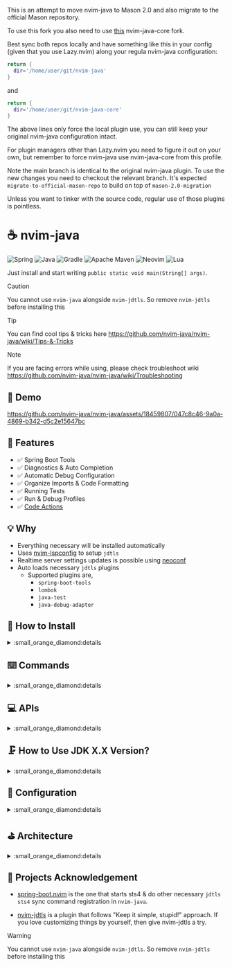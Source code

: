 This is an attempt to move nvim-java to Mason 2.0 and also migrate to the official Mason repository.

To use this fork you also need to use [this](https://github.com/logrusx/nvim-java-core) nvim-java-core fork.

Best sync both repos locally and have something like this in your config (given that you use Lazy.nvim) along your regula nvim-java configuration:

```lua
return {
  dir='/home/user/git/nvim-java'
}
```

and

```lua
return {
  dir='/home/user/git/nvim-java-core'
}
```

The above lines only force the local plugin use, you can still keep your original nvim-java configuration intact.

For plugin managers other than Lazy.nvim you need to figure it out on your own, but remember to force nvim-java use nvim-java-core from this profile.

Note the main branch is identical to the original nvim-java plugin. To use the new changes you need to checkout the relevant branch. It's expected `migrate-to-official-mason-repo` to build on top of `mason-2.0-migration`

Unless you want to tinker with the source code, regular use of those plugins is pointless.

# :coffee: nvim-java

![Spring](https://img.shields.io/badge/Spring-6DB33F?style=for-the-badge&logo=spring&logoColor=white)
![Java](https://img.shields.io/badge/java-%23ED8B00.svg?style=for-the-badge&logo=openjdk&logoColor=white)
![Gradle](https://img.shields.io/badge/Gradle-02303A.svg?style=for-the-badge&logo=Gradle&logoColor=white)
![Apache Maven](https://img.shields.io/badge/Apache%20Maven-C71A36?style=for-the-badge&logo=Apache%20Maven&logoColor=white)
![Neovim](https://img.shields.io/badge/NeoVim-%2357A143.svg?&style=for-the-badge&logo=neovim&logoColor=white)
![Lua](https://img.shields.io/badge/lua-%232C2D72.svg?style=for-the-badge&logo=lua&logoColor=white)

Just install and start writing `public static void main(String[] args)`.

> [!CAUTION]
> You cannot use `nvim-java` alongside `nvim-jdtls`. So remove `nvim-jdtls` before installing this

> [!TIP]
> You can find cool tips & tricks here https://github.com/nvim-java/nvim-java/wiki/Tips-&-Tricks

> [!NOTE]
> If you are facing errors while using, please check troubleshoot wiki https://github.com/nvim-java/nvim-java/wiki/Troubleshooting

## :loudspeaker: Demo

<https://github.com/nvim-java/nvim-java/assets/18459807/047c8c46-9a0a-4869-b342-d5c2e15647bc>

## :dizzy: Features

- :white_check_mark: Spring Boot Tools
- :white_check_mark: Diagnostics & Auto Completion
- :white_check_mark: Automatic Debug Configuration
- :white_check_mark: Organize Imports & Code Formatting
- :white_check_mark: Running Tests
- :white_check_mark: Run & Debug Profiles
- :white_check_mark: [Code Actions](https://github.com/nvim-java/nvim-java/wiki/Tips-&-Tricks#running-code-actions)

## :bulb: Why

- Everything necessary will be installed automatically
- Uses [nvim-lspconfig](https://github.com/neovim/nvim-lspconfig) to setup `jdtls`
- Realtime server settings updates is possible using [neoconf](https://github.com/folke/neoconf.nvim)
- Auto loads necessary `jdtls` plugins
  - Supported plugins are,
    - `spring-boot-tools`
    - `lombok`
    - `java-test`
    - `java-debug-adapter`

## :hammer: How to Install

<details>

<summary>:small_orange_diamond:details</summary>

### Starter Configs (Recommend for newbies)

Following are forks of original repositories pre-configured for java. If you
don't know how to get started, use one of the following to get started.
You can click on **n commits ahead of** link to see the changes made on top of the original project

- [LazyVim](https://github.com/nvim-java/starter-lazyvim)
- [Kickstart](https://github.com/nvim-java/starter-kickstart)
- [AstroNvim](https://github.com/nvim-java/starter-astronvim)

### Custom Configuration Instructions

- Install the plugin

Using [lazy.nvim](https://github.com/folke/lazy.nvim)

```lua
return {'nvim-java/nvim-java'}
```

- Setup nvim-java before `lspconfig`

```lua
require('java').setup()
```

- Setup jdtls like you would usually do

```lua
require('lspconfig').jdtls.setup({})
```

Yep! That's all :)

</details>

## :keyboard: Commands

<details>

<summary>:small_orange_diamond:details</summary>

### Build

- `JavaBuildBuildWorkspace` - Runs a full workspace build

- `JavaBuildCleanWorkspace` - Clear the workspace cache
  (for now you have to close and reopen to restart the language server after
  the deletion)

### Runner

- `JavaRunnerRunMain` - Runs the application or selected main class (if there
  are multiple main classes)

```vim
:JavaRunnerRunMain
:JavaRunnerRunMain <arguments> <to> <pass>
```

- `JavaRunnerStopMain` - Stops the running application
- `JavaRunnerToggleLogs` - Toggle between show & hide runner log window

### DAP

- `JavaDapConfig` - DAP is autoconfigured on start up, but in case you want to
  force configure it again, you can use this API

### Test

- `JavaTestRunCurrentClass` - Run the test class in the active buffer
- `JavaTestDebugCurrentClass` - Debug the test class in the active buffer
- `JavaTestRunCurrentMethod` - Run the test method on the cursor
- `JavaTestDebugCurrentMethod` - Debug the test method on the cursor
- `JavaTestViewLastReport` - Open the last test report in a popup window

### Profiles

- `JavaProfile` - Opens the profiles UI

### Refactor

- `JavaRefactorExtractVariable` - Create a variable from value at cursor/selection
- `JavaRefactorExtractVariableAllOccurrence` - Create a variable for all
  occurrences from value at cursor/selection
- `JavaRefactorExtractConstant` - Create a constant from the value at cursor/selection
- `JavaRefactorExtractMethod` - Create a method from the value at cursor/selection
- `JavaRefactorExtractField` - Create a field from the value at cursor/selection

### Settings

- `JavaSettingsChangeRuntime` - Change the JDK version to another

</details>

## :computer: APIs

<details>

<summary>:small_orange_diamond:details</summary>

### Build

- `build.build_workspace` - Runs a full workspace build

```lua
require('java').build.build_workspace()
```

- `build.clean_workspace` - Clear the workspace cache
  (for now you have to close and reopen to restart the language server after
  the deletion)

```lua
require('java').build.clean_workspace()
```

### Runner

- `built_in.run_app` - Runs the application or selected main class (if there
  are multiple main classes)

```lua
require('java').runner.built_in.run_app({})
require('java').runner.built_in.run_app({'arguments', 'to', 'pass', 'to', 'main'})
```

- `built_in.stop_app` - Stops the running application

```lua
require('java').runner.built_in.stop_app()
```

- `built_in.toggle_logs` - Toggle between show & hide runner log window

```lua
require('java').runner.built_in.toggle_logs()
```

### DAP

- `config_dap` - DAP is autoconfigured on start up, but in case you want to force
  configure it again, you can use this API

```lua
require('java').dap.config_dap()
```

### Test

- `run_current_class` - Run the test class in the active buffer

```lua
require('java').test.run_current_class()
```

- `debug_current_class` - Debug the test class in the active buffer

```lua
require('java').test.debug_current_class()
```

- `run_current_method` - Run the test method on the cursor

```lua
require('java').test.run_current_method()
```

- `debug_current_method` - Debug the test method on the cursor

```lua
require('java').test.debug_current_method()
```

- `view_report` - Open the last test report in a popup window

```lua
require('java').test.view_last_report()
```

### Profiles

```lua
require('java').profile.ui()
```

### Refactor

- `extract_variable` - Create a variable from value at cursor/selection

```lua
require('java').refactor.extract_variable()
```

- `extract_variable_all_occurrence` - Create a variable for all occurrences from
  value at cursor/selection

```lua
require('java').refactor.extract_variable_all_occurrence()
```

- `extract_constant` - Create a constant from the value at cursor/selection

```lua
require('java').refactor.extract_constant()
```

- `extract_method` - Create method from the value at cursor/selection

```lua
require('java').refactor.extract_method()
```

- `extract_field` - Create a field from the value at cursor/selection

```lua
require('java').refactor.extract_field()
```

### Settings

- `change_runtime` - Change the JDK version to another

```lua
require('java').settings.change_runtime()
```

</details>

## :clamp: How to Use JDK X.X Version?

<details>
  
<summary>:small_orange_diamond:details</summary>

### Method 1

[Neoconf](https://github.com/folke/neoconf.nvim) can be used to manage LSP
setting including jdtls. Neoconf allows global configuration as well as project-wise
configurations. Here is how you can set Jdtls setting on `neoconf.json`

```json
{
  "lspconfig": {
    "jdtls": {
      "java.configuration.runtimes": [
        {
          "name": "JavaSE-21",
          "path": "/opt/jdk-21",
          "default": true
        }
      ]
    }
  }
}
```

### Method 2

Pass the settings to Jdtls setup.

```lua
require('lspconfig').jdtls.setup({
  settings = {
    java = {
      configuration = {
        runtimes = {
          {
            name = "JavaSE-21",
            path = "/opt/jdk-21",
            default = true,
          }
        }
      }
    }
  }
})
```

</details>

## :wrench: Configuration

<details>

<summary>:small_orange_diamond:details</summary>

For most users changing the default configuration is not necessary. But if you
want, following options are available

```lua
{
  --  list of file that exists in root of the project
  root_markers = {
    'settings.gradle',
    'settings.gradle.kts',
    'pom.xml',
    'build.gradle',
    'mvnw',
    'gradlew',
    'build.gradle',
    'build.gradle.kts',
    '.git',
  },

  jdtls = {
    version = 'v1.43.0',
  },

  lombok = {
    version = 'nightly',
  },

  -- load java test plugins
  java_test = {
    enable = true,
    version = '0.40.1',
  },

  -- load java debugger plugins
  java_debug_adapter = {
    enable = true,
    version = '0.58.1',
  },

  spring_boot_tools = {
    enable = true,
    version = '1.55.1',
  },

  jdk = {
    -- install jdk using mason.nvim
    auto_install = true,
    version = '17.0.2',
  },

  notifications = {
    -- enable 'Configuring DAP' & 'DAP configured' messages on start up
    dap = true,
  },

  -- We do multiple verifications to make sure things are in place to run this
  -- plugin
  verification = {
    -- nvim-java checks for the order of execution of following
    -- * require('java').setup()
    -- * require('lspconfig').jdtls.setup()
    -- IF they are not executed in the correct order, you will see a error
    -- notification.
    -- Set following to false to disable the notification if you know what you
    -- are doing
    invalid_order = true,

    -- nvim-java checks if the require('java').setup() is called multiple
    -- times.
    -- IF there are multiple setup calls are executed, an error will be shown
    -- Set following property value to false to disable the notification if
    -- you know what you are doing
    duplicate_setup_calls = true,

    -- nvim-java checks if nvim-java/mason-registry is added correctly to
    -- mason.nvim plugin.
    -- IF it's not registered correctly, an error will be thrown and nvim-java
    -- will stop setup
    invalid_mason_registry = false,
  },

  mason = {
    -- These mason registries will be prepended to the existing mason
    -- configuration
    registries = {
      'github:nvim-java/mason-registry',
    },
  },
}

```

</details>

## :golf: Architecture

<details>

<summary>:small_orange_diamond:details</summary>

Following is the high level idea. Jdtls is the language server nvim-java
communicates with. However, we don't have all the features we need just in
Jdtls. So, we are loading java-test & java-debug-adapter extensions when we
launch Jdtls. Once the language server is started, we communicate with the
language server to do stuff.

For instance, to run the current test,

- Request Jdtls for test classes
- Request Jdtls for class paths, module paths, java executable
- Request Jdtls to start a debug session and send the port of the session back
- Prepare TCP connections to listen to the test results
- Start nvim-dap and let user interactions to be handled by nvim-dap
- Parse the test results as they come in
- Once the execution is done, open a window show the test results

```text
  ┌────────────┐                         ┌────────────┐
  │            │                         │            │
  │   Neovim   │                         │   VSCode   │
  │            │                         │            │
  └─────▲──────┘                         └──────▲─────┘
        │                                       │
        │                                       │
        │                                       │
        │                                       │
┌───────▼───────┐                ┌──────────────▼──────────────┐
│               │                │                             │
│   nvim-java   │                │   Extension Pack for Java   │
│               │                │                             │
└───────▲───────┘                └──────────────▲──────────────┘
        │                                       │
        │                                       │
        │                                       │
        │                                       │
        │                                       │
        │              ┌───────────┐            │
        │              │           │            │
        └──────────────►   JDTLS   ◄────────────┘
                       │           │
                       └───▲───▲───┘
                           │   │
                           │   │
                           │   │
                           │   │
                           │   │
  ┌───────────────┐        │   │         ┌────────────────────────┐
  │               │        │   │         │                        │
  │   java-test   ◄────────┘   └─────────►   java-debug-adapter   │
  │               │                      │                        │
  └───────────────┘                      └────────────────────────┘
```

</details>

## :bookmark_tabs: Projects Acknowledgement

- [spring-boot.nvim](https://github.com/JavaHello/spring-boot.nvim) is the one
  that starts sts4 & do other necessary `jdtls` `sts4` sync command registration
  in `nvim-java`.

- [nvim-jdtls](https://github.com/mfussenegger/nvim-jdtls) is a plugin that follows
  "Keep it simple, stupid!" approach. If you love customizing things by yourself,
  then give nvim-jdtls a try.

> [!WARNING]
> You cannot use `nvim-java` alongside `nvim-jdtls`. So remove `nvim-jdtls`
> before installing this
